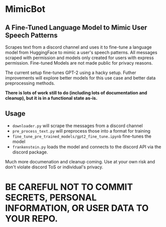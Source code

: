 # MimicBot

## A Fine-Tuned Language Model to Mimic User Speech Patterns

Scrapes text from a discord channel and uses it to fine-tune a language model from HuggingFace to mimic a user's speech patterns. All messages scraped with permission and models only created for users with express permission. Fine-tuned Models are not made public for privacy reasons. 

The current setup fine-tunes GPT-2 using a hacky setup. Futher improvements will explore better models for this use case and better data preprocessing methods. 

**There is lots of work still to do (including lots of documentation and cleanup), but it is in a functional state as-is.**

## Usage

- `downloader.py` will scrape the messages from a discord channel
- `pre_process_text.py` will  preprocess those into a format for training
- `fine_tune_pre_trained_models/gpt2_fine_tune.ipynb` fine-tunes the model 
- `frankenstein.py` loads the model and connects to the discord API via the discord package.

Much more documenation and cleanup coming. Use at your own risk and don't violate discord ToS or individual's privacy. 

# BE CAREFUL NOT TO COMMIT SECRETS, PERSONAL INFORMATION, OR USER DATA TO YOUR REPO.



